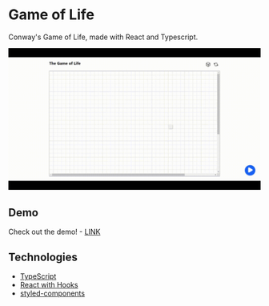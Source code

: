 # Game of Life

Conway's Game of Life, made with React and Typescript.

![Design preview](preview.gif)

## Demo

Check out the demo! - [LINK](https://game-of-life-tobiaszmaj.vercel.app/)

## Technologies

* [TypeScript](https://www.typescriptlang.org/)
* [React with Hooks](https://reactjs.org/)
* [styled-components](https://styled-components.com/)